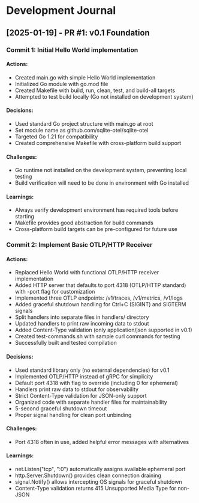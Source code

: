 # Development Journal

## [2025-01-19] - PR #1: v0.1 Foundation

### Commit 1: Initial Hello World implementation

#### Actions: 
- Created main.go with simple Hello World implementation
- Initialized Go module with go.mod file
- Created Makefile with build, run, clean, test, and build-all targets
- Attempted to test build locally (Go not installed on development system)

#### Decisions:
- Used standard Go project structure with main.go at root
- Set module name as github.com/sqlite-otel/sqlite-otel
- Targeted Go 1.21 for compatibility
- Created comprehensive Makefile with cross-platform build support

#### Challenges:
- Go runtime not installed on the development system, preventing local testing
- Build verification will need to be done in environment with Go installed

#### Learnings:
- Always verify development environment has required tools before starting
- Makefile provides good abstraction for build commands
- Cross-platform build targets can be pre-configured for future use

### Commit 2: Implement Basic OTLP/HTTP Receiver

#### Actions:
- Replaced Hello World with functional OTLP/HTTP receiver implementation
- Added HTTP server that defaults to port 4318 (OTLP/HTTP standard) with -port flag for customization
- Implemented three OTLP endpoints: /v1/traces, /v1/metrics, /v1/logs
- Added graceful shutdown handling for Ctrl+C (SIGINT) and SIGTERM signals
- Split handlers into separate files in handlers/ directory
- Updated handlers to print raw incoming data to stdout
- Added Content-Type validation (only application/json supported in v0.1)
- Created test-commands.sh with sample curl commands for testing
- Successfully built and tested compilation

#### Decisions:
- Used standard library only (no external dependencies) for v0.1
- Implemented OTLP/HTTP instead of gRPC for simplicity
- Default port 4318 with flag to override (including 0 for ephemeral)
- Handlers print raw data to stdout for observability
- Strict Content-Type validation for JSON-only support
- Organized code with separate handler files for maintainability
- 5-second graceful shutdown timeout
- Proper signal handling for clean port unbinding

#### Challenges:
- Port 4318 often in use, added helpful error messages with alternatives

#### Learnings:
- net.Listen("tcp", ":0") automatically assigns available ephemeral port
- http.Server.Shutdown() provides clean connection draining
- signal.Notify() allows intercepting OS signals for graceful shutdown
- Content-Type validation returns 415 Unsupported Media Type for non-JSON